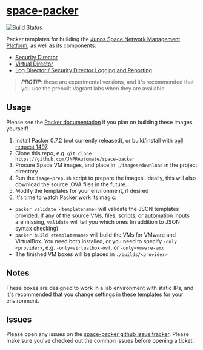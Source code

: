 # [space-packer](http://github.com/JNPRAutomate/space-packer)
[![Build Status](https://travis-ci.org/JNPRAutomate/space-packer.svg)](https://travis-ci.org/JNPRAutomate/space-packer)

Packer templates for building the [Junos Space Network Management Platform](http://www.juniper.net/us/en/products-services/network-management/), as well as its components:
- [Security Director](http://www.juniper.net/us/en/products-services/security/security-director/index.page?)
- [Virtual Director](http://www.juniper.net/us/en/products-services/network-management/junos-space-applications/virtual-director/)
- [Log Director / Security Director Logging and Reporting](http://www.juniper.net/techpubs/en_US/junos-space13.3/information-products/topic-collections/junos-space-security-designer/security-director-logging-reporting-getting-started-guide.pdf)

> ___PROTIP___: these are experimental versions, and it's recommended that you use the prebuilt Vagrant labs when they are available.

## Usage

Please see the [Packer documentation](http://www.packer.io/docs) if you plan on building these images yourself!

 1. Install Packer 0.7.2 (not currently released), or build/install with [pull request 1497](https://github.com/mitchellh/packer/pull/1497).
 2. Clone this repo, e.g. `git clone https://github.com/JNPRAutomate/space-packer`
 3. Procure Space VM images, and place in `./images/download` in the project directory
 4. Run the `image-prep.sh` script to prepare the images.  Ideally, this will also download the source .OVA files in the future.
 4. Modify the templates for your environment, if desired
 5. It's time to watch Packer work its magic:
  - `packer validate <templatename>` will validate the JSON templates provided.  If any of the source VMs, files, scripts, or automation inputs are missing, `validate` will tell you which ones (in addition to JSON syntax checking)
  - `packer build <templatename>` will build the VMs for VMware and VirtualBox.  You need both installed, or you need to specify `-only <provider>`, e.g. `-only=virtualbox-ovf`, or `-only=vmware-vmx`
  - The finished VM boxes will be placed in `./builds/<provider>`


## Notes

These boxes are designed to work in a lab environment with static IPs, and it's recommended that you change settings in these templates for your environment.

## Issues

Please open any issues on the [space-packer github issue tracker](https://github.com/JNPRAutomate/space-packer/issues).  Please make sure you've checked out the common issues before opening a ticket.
